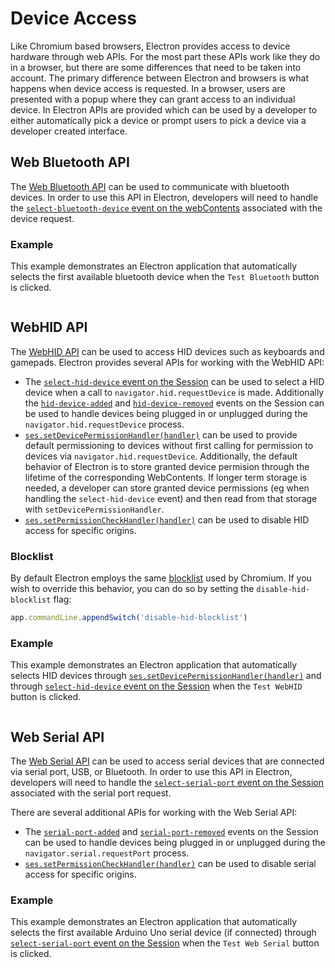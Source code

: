 # Device Access

Like Chromium based browsers, Electron provides access to device hardware
through web APIs.  For the most part these APIs work like they do in a browser,
but there are some differences that need to be taken into account.  The primary
difference between Electron and browsers is what happens when device access is
requested.  In a browser, users are presented with a popup where they can grant
access to an individual device.  In Electron APIs are provided which can be
used by a developer to either automatically pick a device or prompt users to
pick a device via a developer created interface.

## Web Bluetooth API

The [Web Bluetooth API](https://web.dev/bluetooth/) can be used to communicate
with bluetooth devices. In order to use this API in Electron, developers will
need to handle the [`select-bluetooth-device` event on the webContents](../api/web-contents.md#event-select-bluetooth-device)
associated with the device request.

### Example

This example demonstrates an Electron application that automatically selects
the first available bluetooth device when the `Test Bluetooth` button is
clicked.

```javascript fiddle='docs/fiddles/features/web-bluetooth'

```

## WebHID API

The [WebHID API](https://web.dev/hid/) can be used to access HID devices such
as keyboards and gamepads.  Electron provides several APIs for working with
the WebHID API:

* The [`select-hid-device` event on the Session](../api/session.md#event-select-hid-device)
  can be used to select a HID device when a call to
  `navigator.hid.requestDevice` is made.  Additionally the [`hid-device-added`](../api/session.md#event-hid-device-added)
  and [`hid-device-removed`](../api/session.md#event-hid-device-removed) events
  on the Session can be used to handle devices being plugged in or unplugged during the
  `navigator.hid.requestDevice` process.
* [`ses.setDevicePermissionHandler(handler)`](../api/session.md#sessetdevicepermissionhandlerhandler)
  can be used to provide default permissioning to devices without first calling
  for permission to devices via `navigator.hid.requestDevice`.  Additionally,
  the default behavior of Electron is to store granted device permision through
  the lifetime of the corresponding WebContents.  If longer term storage is
  needed, a developer can store granted device permissions (eg when handling
  the `select-hid-device` event) and then read from that storage with
  `setDevicePermissionHandler`.
* [`ses.setPermissionCheckHandler(handler)`](../api/session.md#sessetpermissioncheckhandlerhandler)
  can be used to disable HID access for specific origins.

### Blocklist

By default Electron employs the same [blocklist](https://github.com/WICG/webhid/blob/main/blocklist.txt)
used by Chromium.  If you wish to override this behavior, you can do so by
setting the `disable-hid-blocklist` flag:

```javascript
app.commandLine.appendSwitch('disable-hid-blocklist')
```

### Example

This example demonstrates an Electron application that automatically selects
HID devices through [`ses.setDevicePermissionHandler(handler)`](../api/session.md#sessetdevicepermissionhandlerhandler)
and through [`select-hid-device` event on the Session](../api/session.md#event-select-hid-device)
when the `Test WebHID` button is clicked.

```javascript fiddle='docs/fiddles/features/web-hid'

```

## Web Serial API

The [Web Serial API](https://web.dev/serial/) can be used to access serial
devices that are connected via serial port, USB, or Bluetooth.  In order to use
this API in Electron, developers will need to handle the
[`select-serial-port` event on the Session](../api/session.md#event-select-serial-port)
associated with the serial port request.

There are several additional APIs for working with the Web Serial API:

* The [`serial-port-added`](../api/session.md#event-serial-port-added)
  and [`serial-port-removed`](../api/session.md#event-serial-port-removed) events
  on the Session can be used to handle devices being plugged in or unplugged during the
  `navigator.serial.requestPort` process.
* [`ses.setPermissionCheckHandler(handler)`](../api/session.md#sessetpermissioncheckhandlerhandler)
  can be used to disable serial access for specific origins.

### Example

This example demonstrates an Electron application that automatically selects
the first available Arduino Uno serial device (if connected) through
[`select-serial-port` event on the Session](../api/session.md#event-select-serial-port)
when the `Test Web Serial` button is clicked.

```javascript fiddle='docs/fiddles/features/web-serial'

```
